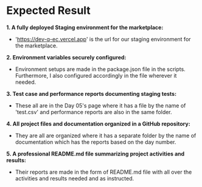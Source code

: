 # Expected Result

**1. A fully deployed Staging environment for the marketplace:**
-  'https://dev-q-ec.vercel.app' is the url for our staging environment for the marketplace.

**2. Environment variables securely configured:**
- Environment setups are made in the package.json file in the scripts. Furthermore, I also configured accordingly in the file wherever it needed.

**3. Test case and performance reports documenting staging tests:**
- These all are in the Day 05's page where it has a file by the name of 'test.csv' and performance reports are also in the same folder.

**4. All project files and documentation organized in a GitHub repository:**
- They are all are organized where it has a separate folder by the name of documentation which has the reports based on the day number.

**5. A professional README.md file summarizing project activities and results:**
- Their reports are made in the form of README.md file with all over the activities and results needed and as instructed.